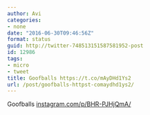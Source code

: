 ```yaml
---
author: Avi
categories:
- none
date: "2016-06-30T09:46:56Z"
format: status
guid: http://twitter-748513151587581952-post
id: 12986
tags:
- micro
- tweet
title: Goofballs https://t.co/mAyDHd1Ys2
url: /post/goofballs-httpst-comaydhd1ys2/
---
```

Goofballs [instagram.com/p/BHR-PJHjQmA/](https://www.instagram.com/p/BHR-PJHjQmA/)